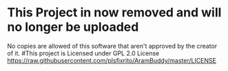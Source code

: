 # This Project in now removed and will no longer be uploaded
No copies are allowed of this software that aren't approved by the creator of it.
#This project is Licensed under GPL 2.0 License
https://raw.githubusercontent.com/plsfixrito/AramBuddy/master/LICENSE
